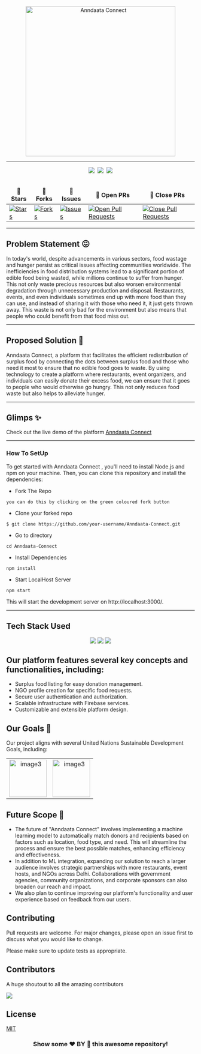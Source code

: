 <div align="center">
  <img width="400"  alt="Anndaata Connect" align='center' src="https://github.com/abhi03ruchi/Anndaata-Connect/blob/bffeff6b6ebced9f6f22b5516287449b120a4ccd/src/Components/assets/logo.png">
</div>

<hr>

<div align="center">
  <img src="https://forthebadge.com/images/badges/built-with-love.svg" />&nbsp;
  <img src="https://forthebadge.com/images/badges/uses-brains.svg" />&nbsp;
  <img src="https://forthebadge.com/images/badges/powered-by-responsibility.svg" />
</div>
<br>
<div align = "center">
<table align="center">
    <thead align="center">
        <tr border: 1px;>
            <td><strong>🌟 Stars</strong></td>
            <td><strong>🍴 Forks</strong></td>
            <td><strong>🐛 Issues</strong></td>
            <td><strong>🔔 Open PRs</strong></td>
            <td><strong>🔕 Close PRs</strong></td>
        </tr>
     </thead>
    <tbody>
         <tr>
            <td><a href="https://github.com/abhi03ruchi/Anndaata-Connect/stargazers" target="_blank"><img alt="Stars" src="https://img.shields.io/github/stars/abhi03ruchi/Anndaata-Connect?style=for-the-badge&logo=andela"/></a></td>
            <td><a href="https://github.com/abhi03ruchi/Anndaata-Connect/forks" target="_blank"><img alt="Forks" src="https://img.shields.io/github/forks/abhi03ruchi/Anndaata-Connect?style=for-the-badge&logo=git&logoColor=white"/></a></td>
            <td><a href="https://github.com/abhi03ruchi/Anndaata-Connect/issues" target="_blank"><img alt="Issues" src="https://img.shields.io/github/issues/abhi03ruchi/Anndaata-Connect?style=for-the-badge&logo=target&color=red"/></a></td>
            <td><a href="https://github.com/abhi03ruchi/Anndaata-Connect/pulls?q=is%3Aopen+is%3Apr" target="_blank"><img alt="Open Pull Requests" src="https://img.shields.io/github/issues-pr/abhi03ruchi/Anndaata-Connect?style=for-the-badge&logo=github&color=green"/></a></td>
           <td><a href="https://github.com/abhi03ruchi/Anndaata-Connect/pulls?q=is%3Apr+is%3Aclosed" target="_blank"><img alt="Close Pull Requests" src="https://img.shields.io/github/issues-pr-closed/abhi03ruchi/Anndaata-Connect?style=for-the-badge&color=green&logo=github"/></a></td>
        </tr>
    </tbody>
</table>
</div>


<hr>

    
## Problem Statement 😖

In today's world, despite advancements in various sectors, food wastage and hunger persist as critical issues affecting communities worldwide. The inefficiencies in food distribution systems lead to a significant portion of edible food being wasted, while millions continue to suffer from hunger. This not only waste precious resources but also worsen environmental degradation through unnecessary production and disposal. Restaurants, events, and even individuals sometimes end up with more food than they can use, and instead of sharing it with those who need it, it just gets thrown away. This waste is not only bad for the environment but also means that people who could benefit from that food miss out.

---

## Proposed Solution 🤩

Anndaata Connect, a platform that facilitates the efficient redistribution of surplus food by connecting the dots between surplus food and those who need it most to ensure that no edible food goes to waste. By using technology to create a platform where restaurants, event organizers, and individuals can easily donate their excess food, we can ensure that it goes to people who would otherwise go hungry. This not only reduces food waste but also helps to alleviate hunger.

---

## Glimps ✨
 Check out the live demo of the platform  [Anndaata Connect](https://anndaata-connect.vercel.app/)

 
---
 ### How To SetUp

To get started with Anndaata Connect , you'll need to install Node.js and npm on your machine. Then, you can clone this repository and install the dependencies:

- Fork The Repo

```
you can do this by clicking on the green coloured fork button
```

- Clone your forked repo

```
$ git clone https://github.com/your-username/Anndaata-Connect.git
```

- Go to directory

```
cd Anndaata-Connect
```

- Install Dependencies

```
npm install
```

- Start LocalHost Server

```
npm start
```

This will start the development server on http://localhost:3000/.

---


## Tech Stack Used
<div align="center">
 <img src="https://img.shields.io/badge/CSS3-1572B6.svg?style=for-the-badge&logo=CSS3&logoColor=white">
 <img src="https://img.shields.io/badge/-ReactJs-61DAFB?logo=react&logoColor=white&style=for-the-badge">
 <img src="https://img.shields.io/badge/firebase-ffca28?style=for-the-badge&logo=firebase&logoColor=black"> 
</div>


## Our platform features several key concepts and functionalities, including:

- Surplus food listing for easy donation management.
- NGO profile creation for specific food requests.
- Secure user authentication and authorization.
- Scalable infrastructure with Firebase services.
- Customizable and extensible platform design.

## Our Goals 🎯

Our project aligns with several United Nations Sustainable Development Goals, including:
<table>
  <tr align="center" >
    <td><img src="https://github.com/abhi03ruchi/Anndaata-Connect/blob/694b2c9be3d5874e57a2320b7e78dc57bc8f44c8/src/Components/assets/2.png" alt="image3" width="100"></td>
    <td><img src="https://github.com/abhi03ruchi/Anndaata-Connect/blob/694b2c9be3d5874e57a2320b7e78dc57bc8f44c8/src/Components/assets/12.png" alt="image3" width="100"></td>
  </tr>
</table>

## Future Scope 🔮

- The future of "Anndaata Connect" involves implementing a machine learning model to automatically match donors and recipients based on factors such as location, food type, and need. This will streamline the process and ensure the best possible matches, enhancing efficiency and effectiveness.
- In addition to ML integration, expanding our solution to reach a larger audience involves strategic partnerships with more restaurants, event hosts, and NGOs across Delhi. Collaborations with government agencies, community organizations, and corporate sponsors can also broaden our reach and impact.
- We also plan to continue improving our platform's functionality and user experience based on feedback from our users.



## Contributing

Pull requests are welcome. For major changes, please open an issue first
to discuss what you would like to change.

Please make sure to update tests as appropriate.

## Contributors

A huge shoutout to all the amazing contributors

<a href="https://github.com/abhi03ruchi/Anndaata-Connect/graphs/contributors">
  <img src="https://contrib.rocks/image?repo=abhi03ruchi/Anndaata-Connect" />
</a>


## License

[MIT](https://choosealicense.com/licenses/mit/)


 <h3 align="center"> Show some  ❤️ BY 🌟 this awesome repository! </h3>
